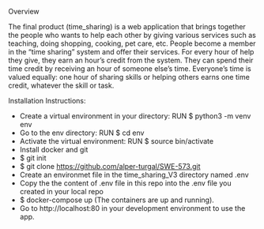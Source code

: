 Overview

The final product (time_sharing) is a web application that brings together the people who wants to help each other by
giving various services such as teaching, doing shopping, cooking, pet care, etc. People become a member in the “time
sharing” system and offer their services. For every hour of help they give, they earn an hour’s credit from the system.
They can spend their time credit by receiving an hour of someone else’s time. Everyone’s time is valued equally: one
hour of sharing skills or helping others earns one time credit, whatever the skill or task.

Installation Instructions:

- Create a virtual environment in your directory: RUN $ python3 -m venv env
- Go to the env directory: RUN $ cd env
- Activate the virtual environment: RUN $ source bin/activate
- Install docker and git
- $ git init
- $ git clone https://github.com/alper-turgal/SWE-573.git
- Create an environmet file in the time_sharing_V3 directory named .env
- Copy the the content of .env file in this repo into the .env file you created in your local repo
- $ docker-compose up  (The containers are up and running).
- Go to http://localhost:80 in your development environment to use the app.


